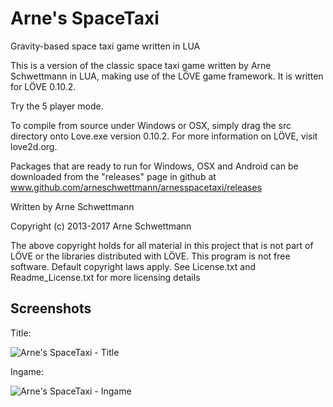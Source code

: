 Arne's SpaceTaxi
==============

Gravity-based space taxi game written in LUA

This is a version of the classic space taxi game written by Arne Schwettmann in LUA, making use of the LÖVE game framework. It is written for LÖVE 0.10.2.

Try the 5 player mode.

To compile from source under Windows or OSX, simply drag the src directory onto Love.exe version 0.10.2. For more information on LÖVE, visit love2d.org.

Packages that are ready to run for Windows, OSX and Android can be downloaded from the "releases" page in github at www.github.com/arneschwettmann/arnesspacetaxi/releases

Written by Arne Schwettmann

Copyright (c) 2013-2017 Arne Schwettmann

The above copyright holds for all material in this project that is not part of LÖVE or the libraries distributed with LÖVE. This program is not free software. Default copyright laws apply. See License.txt and Readme_License.txt for more licensing details

## Screenshots

Title:

![Arne's SpaceTaxi - Title](http://www.arneschwettmann.com/delme/screenshots/ArnesSpaceTaxi_shot0.jpg)

Ingame:

![Arne's SpaceTaxi - Ingame](http://www.arneschwettmann.com/delme/screenshots/ArnesSpaceTaxi_shot1.jpg)
